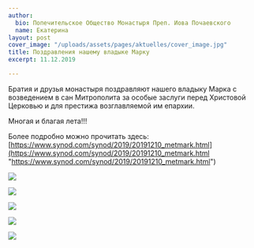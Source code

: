 ```yaml
---
author:
  bio: Попечительское Общество Монастыря Преп. Иова Почаевского
  name: Екатерина
layout: post
cover_image: "/uploads/assets/pages/aktuelles/cover_image.jpg"
title: Поздравления нашему владыке Марку
excerpt: 11.12.2019

---
```

Братия и друзья монастыря поздравляют нашего владыку Марка с возведением в сан Митрополита за особые заслуги перед Христовой Церковью и для престижа возглавляемой им епархии. 

Многая и благая лета!!!

Более подробно можно прочитать здесь: [https://www.synod.com/synod/2019/20191210_metmark.html](https://www.synod.com/synod/2019/20191210_metmark.html "https://www.synod.com/synod/2019/20191210_metmark.html")

![](https://res.cloudinary.com/hiobmon/image/upload/v1576096569/media/2019/2451ed3c-d30a-4f7d-b0ea-0eba8997a2bb_cuzovc.jpg)

![](https://res.cloudinary.com/hiobmon/image/upload/v1576096442/media/2019/c6f55e3b-63a0-4d98-9637-d2eed19a9f66_an9gun.jpg)

![](https://res.cloudinary.com/hiobmon/image/upload/v1576096428/media/2019/4a607f04-2b71-4a39-b58e-965cf2df6b81_immk7r.jpg)

![](https://res.cloudinary.com/hiobmon/image/upload/v1576096469/media/2019/9589a47e-d2d5-40c9-8f4a-3e966e7337c5-1_sifkly.jpg)

![](https://res.cloudinary.com/hiobmon/image/upload/v1576096495/media/2019/441d3ad9-1783-424c-a9d3-b195b7cd9d9d_rgezuy.jpg)